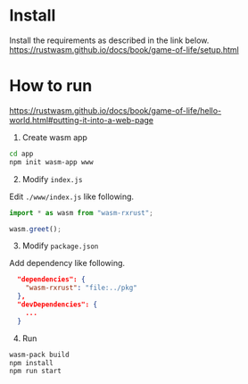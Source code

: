 # Install

Install the requirements as described in the link below.
https://rustwasm.github.io/docs/book/game-of-life/setup.html 

# How to run

https://rustwasm.github.io/docs/book/game-of-life/hello-world.html#putting-it-into-a-web-page

1. Create wasm app
``` sh
cd app
npm init wasm-app www
```

2. Modify `index.js`

Edit `./www/index.js` like following.

``` javascript
import * as wasm from "wasm-rxrust";

wasm.greet();
```

3. Modify `package.json`

Add dependency like following.

``` json
  "dependencies": {
    "wasm-rxrust": "file:../pkg"
  },
  "devDependencies": {
    ... 
  }
```

4. Run

``` sh
wasm-pack build
npm install
npm run start
```
